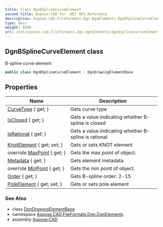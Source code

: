 ```yaml
---
title: Class DgnBSplineCurveElement
second_title: Aspose.CAD for .NET API Reference
description: Aspose.CAD.FileFormats.Dgn.DgnElements.DgnBSplineCurveElement class. Bspline curve element
type: docs
weight: 8500
url: /net/aspose.cad.fileformats.dgn.dgnelements/dgnbsplinecurveelement/
---
```

## DgnBSplineCurveElement class

B-spline curve element

```csharp
public class DgnBSplineCurveElement : DgnDrawingElementBase
```

## Properties

| Name | Description |
| --- | --- |
| [CurveType](../../aspose.cad.fileformats.dgn.dgnelements/dgnbsplinecurveelement/curvetype/) { get; } | Gets curve type |
| [IsClosed](../../aspose.cad.fileformats.dgn.dgnelements/dgnbsplinecurveelement/isclosed/) { get; } | Gets a value indicating whether B-spline is closed |
| [IsRational](../../aspose.cad.fileformats.dgn.dgnelements/dgnbsplinecurveelement/isrational/) { get; } | Gets a value indicating whether B-spline is rational |
| [KnotElement](../../aspose.cad.fileformats.dgn.dgnelements/dgnbsplinecurveelement/knotelement/) { get; set; } | Gets or sets KNOT element |
| override [MaxPoint](../../aspose.cad.fileformats.dgn.dgnelements/dgnbsplinecurveelement/maxpoint/) { get; } | Gets the max point of object. |
| [Metadata](../../aspose.cad.fileformats.dgn.dgnelements/dgnelement/metadata/) { get; } | Gets element metadata |
| override [MinPoint](../../aspose.cad.fileformats.dgn.dgnelements/dgnbsplinecurveelement/minpoint/) { get; } | Gets the min point of object. |
| [Order](../../aspose.cad.fileformats.dgn.dgnelements/dgnbsplinecurveelement/order/) { get; } | Gets B-spline order: 2-15 |
| [PoleElement](../../aspose.cad.fileformats.dgn.dgnelements/dgnbsplinecurveelement/poleelement/) { get; set; } | Gets or sets pole element |

### See Also

* class [DgnDrawingElementBase](../dgndrawingelementbase/)
* namespace [Aspose.CAD.FileFormats.Dgn.DgnElements](../../aspose.cad.fileformats.dgn.dgnelements/)
* assembly [Aspose.CAD](../../)


